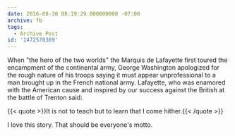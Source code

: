 ```yaml
---
date: 2016-08-30 08:19:29.000000000 -07:00
archive: fb
tags: 
  - Archive Post
id: '1472570369'
---
```


When "the hero of the two worlds" the Marquis de Lafayette first toured the encampment of the continental army, George Washington apologized for the rough nature of his troops saying it must appear unprofessional to a man brought up in the French national army. Lafayette, who was enamored with the American cause and inspired by our success against the British at the battle of Trenton said:

{{< quote >}}It is not to teach but to learn that I come hither.{{< /quote >}}

I love this story. That should be everyone's motto.
